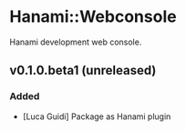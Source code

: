 # Hanami::Webconsole
Hanami development web console.

## v0.1.0.beta1 (unreleased)
### Added
- [Luca Guidi] Package as Hanami plugin
